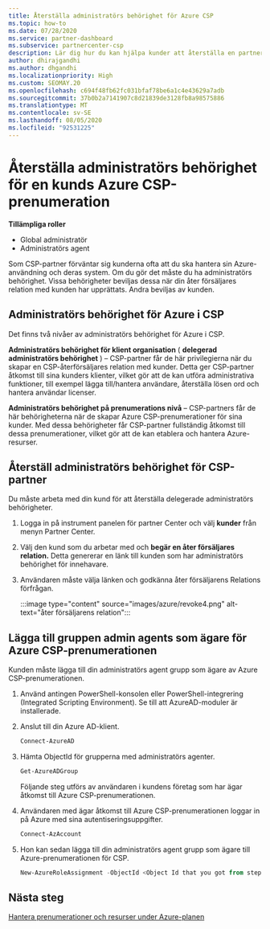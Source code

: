 ```yaml
---
title: Återställa administratörs behörighet för Azure CSP
ms.topic: how-to
ms.date: 07/28/2020
ms.service: partner-dashboard
ms.subservice: partnercenter-csp
description: Lär dig hur du kan hjälpa kunder att återställa en partners administratörs behörighet så att partnern kan hjälpa dig att hantera en kunds prenumeration på Azure CSP.
author: dhirajgandhi
ms.author: dhgandhi
ms.localizationpriority: High
ms.custom: SEOMAY.20
ms.openlocfilehash: c694f48fb62fc031bfaf78be6a1c4e43629a7adb
ms.sourcegitcommit: 37b0b2a7141907c8d21839de3128fb8a98575886
ms.translationtype: MT
ms.contentlocale: sv-SE
ms.lasthandoff: 08/05/2020
ms.locfileid: "92531225"
---
```

# <a name="reinstate-admin-privileges-for-a-customers-azure-csp-subscriptions"></a>Återställa administratörs behörighet för en kunds Azure CSP-prenumeration  

**Tillämpliga roller**

- Global administratör
- Administratörs agent

Som CSP-partner förväntar sig kunderna ofta att du ska hantera sin Azure-användning och deras system. Om du gör det måste du ha administratörs behörighet. Vissa behörigheter beviljas dessa när din åter försäljares relation med kunden har upprättats. Andra beviljas av kunden.

## <a name="admin-privileges-for-azure-in-csp"></a>Administratörs behörighet för Azure i CSP

Det finns två nivåer av administratörs behörighet för Azure i CSP.

**Administratörs behörighet för klient organisation** ( **delegerad administratörs behörighet** ) – CSP-partner får de här privilegierna när du skapar en CSP-återförsäljares relation med kunder. Detta ger CSP-partner åtkomst till sina kunders klienter, vilket gör att de kan utföra administrativa funktioner, till exempel lägga till/hantera användare, återställa lösen ord och hantera användar licenser.

**Administratörs behörighet på prenumerations nivå** – CSP-partners får de här behörigheterna när de skapar Azure CSP-prenumerationer för sina kunder. Med dessa behörigheter får CSP-partner fullständig åtkomst till dessa prenumerationer, vilket gör att de kan etablera och hantera Azure-resurser.

## <a name="reinstate-csp-partners-admin-privileges"></a>Återställ administratörs behörighet för CSP-partner

Du måste arbeta med din kund för att återställa delegerade administratörs behörigheter.

1. Logga in på instrument panelen för partner Center och välj **kunder** från menyn Partner Center.

2. Välj den kund som du arbetar med och **begär en åter försäljares relation.** Detta genererar en länk till kunden som har administratörs behörighet för innehavare.

3. Användaren måste välja länken och godkänna åter försäljarens Relations förfrågan.

   :::image type="content" source="images/azure/revoke4.png" alt-text="åter försäljarens relation":::

## <a name="adding-the-admin-agents-group-as-an-owner-for-the-azure-csp-subscription"></a>Lägga till gruppen admin agents som ägare för Azure CSP-prenumerationen

Kunden måste lägga till din administratörs agent grupp som ägare av Azure CSP-prenumerationen.

1. Använd antingen PowerShell-konsolen eller PowerShell-integrering (Integrated Scripting Environment). Se till att AzureAD-moduler är installerade.

2. Anslut till din Azure AD-klient.

   ```powershell
   Connect-AzureAD
   ```

3. Hämta ObjectId för grupperna med administratörs agenter.

   ```powershell
   Get-AzureADGroup
   ```
   Följande steg utförs av användaren i kundens företag som har ägar åtkomst till Azure CSP-prenumerationen.

4. Användaren med ägar åtkomst till Azure CSP-prenumerationen loggar in på Azure med sina autentiseringsuppgifter.

   ```powershell
   Connect-AzAccount
   ```

5. Hon kan sedan lägga till din administratörs agent grupp som ägare till Azure-prenumerationen för CSP.

    ```powershell
    New-AzureRoleAssignment -ObjectId <Object Id that you got from step 3> -RoleDefinitionName Owner -Scope "/subscriptions/<SubscriptionId of CSP subscription>"
    ```

## <a name="next-steps"></a>Nästa steg

[Hantera prenumerationer och resurser under Azure-planen](azure-plan-manage.md)
